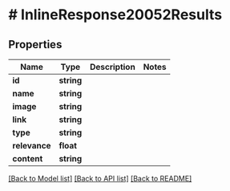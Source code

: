 # # InlineResponse20052Results

## Properties

Name | Type | Description | Notes
------------ | ------------- | ------------- | -------------
**id** | **string** |  | 
**name** | **string** |  | 
**image** | **string** |  | 
**link** | **string** |  | 
**type** | **string** |  | 
**relevance** | **float** |  | 
**content** | **string** |  | 

[[Back to Model list]](../../README.md#documentation-for-models) [[Back to API list]](../../README.md#documentation-for-api-endpoints) [[Back to README]](../../README.md)


